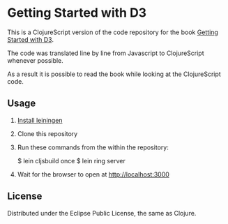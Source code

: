 # Getting Started with D3

This is a ClojureScript version of the code repository for the book [Getting Started with D3](https://github.com/mikedewar/getting_started_with_d3).

The code was translated line by line from Javascript to ClojureScript whenever possible.

As a result it is possible to read the book while looking at the ClojureScript code.

## Usage

1. [Install leiningen](https://github.com/technomancy/leiningen)
2. Clone this repository
3. Run these commands from the within the repository:

     $ lein cljsbuild once
     $ lein ring server

4. Wait for the browser to open at [http://localhost:3000](http://localhost:3000)

## License

Distributed under the Eclipse Public License, the same as Clojure.
